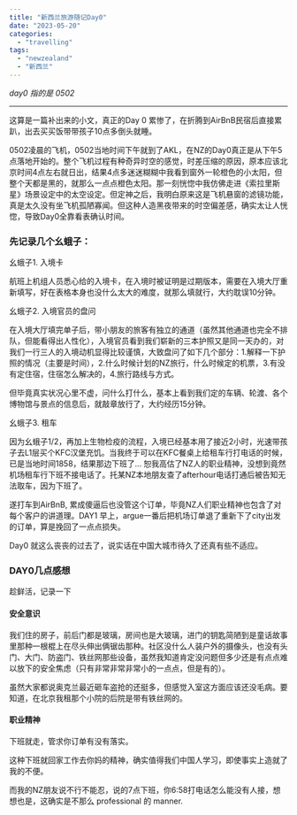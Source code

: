 ```yaml
---
title: "新西兰旅游随记Day0"
date: "2023-05-20"
categories: 
  - "travelling"
tags: 
  - "newzealand"
  - "新西兰"
---
```


_day0 指的是 0502_

* * *

这算是一篇补出来的小文，真正的Day 0 累惨了，在折腾到AirBnB民宿后直接累趴，出去买买饭带带孩子10点多倒头就睡。

0502凌晨的飞机，0502当地时间下午就到了AKL，在NZ的Day0真正是从下午5点落地开始的。整个飞机过程有种奇异时空的感觉，时差压缩的原因，原本应该北京时间4点左右就日出，结果4点多迷迷糊糊中我看到窗外一轮橙色的小太阳，但整个天都是黑的，就那么一点点橙色太阳。那一刻恍惚中我仿佛走进《索拉里斯星》场景设定中的太空设定。但定神之后，我明白原来这是飞机悬窗的滤镜功能，真是太久没有坐飞机孤陋寡闻。但这种人造黑夜带来的时空偏差感，确实太让人恍惚，导致Day0全靠看表确认时间。

### 先记录几个幺蛾子：

幺蛾子1. 入境卡

航班上机组人员悉心给的入境卡，在入境时被证明是过期版本，需要在入境大厅重新填写，好在表格本身也没什么太大的难度，就那么填就行，大约耽误10分钟。

幺蛾子2. 入境官员的盘问

在入境大厅填完单子后，带小朋友的旅客有独立的通道（虽然其他通道也完全不排队，但能看得出人性化），入境官员看到我们崭新的三本护照又是同一天办的，对我们一行三人的入境动机显得比较谨慎，大致盘问了如下几个部分：1.解释一下护照的情况（主要是时间），2.什么时候计划的NZ旅行，什么时候定的机票，3.有没有定住宿，住宿怎么解决的，4.旅行路线与方式。

但毕竟真实状况心里不虚，问什么打什么，基本上看到我们定的车辆、轮渡、各个博物馆与景点的信息后，就敲章放行了，大约经历15分钟。

幺蛾子3. 租车

因为幺蛾子1/2，再加上生物检疫的流程，入境已经基本用了接近2小时，光速带孩子去L1层买个KFC汉堡充饥。当我终于可以在KFC餐桌上给租车行打电话的时候，已是当地时间1858，结果那边下班了... 恕我高估了NZ人的职业精神，没想到竟然机场租车行下班不接电话了。托某NZ本地朋友查了afterhour电话打通后被告知无法取车，因为下班了。

遂打车到AirBnB, 累成傻逼后也没管这个订单，毕竟NZ人们职业精神也包含了对每个客户的讲道理。DAY1 早上，argue一番后把机场订单退了重新下了city出发的订单，算是挽回了一点点损失。

Day0 就这么丧丧的过去了，说实话在中国大城市待久了还真有些不适应。

### DAY0几点感想

趁鲜活，记录一下

#### 安全意识

我们住的房子，前后门都是玻璃，房间也是大玻璃，进门的钥匙简陋到是童话故事里那种一根棍上在尽头伸出俩锯齿那种。社区没什么人装户外的摄像头，也没有头门、大门、防盗门、铁丝网那些设备，虽然我知道肯定没问题但多少还是有点点难以放下的安全焦虑（只有非常非常非常小的一点点，但是有的）。

虽然大家都说奥克兰最近砸车盗抢的还挺多，但感觉入室这方面应该还没毛病。要知道，在北京我租那个小院的后院是带有铁丝网的。

#### 职业精神

下班就走，管求你订单有没有落实。

这种下班就回家工作去你妈的精神，确实值得我们中国人学习，即使事实上造就了我的不便。

而我的NZ朋友说不行不能忍，说的7点下班，你6:58打电话怎么能没有人接，想想也是，这确实是不那么 professional 的 manner.

